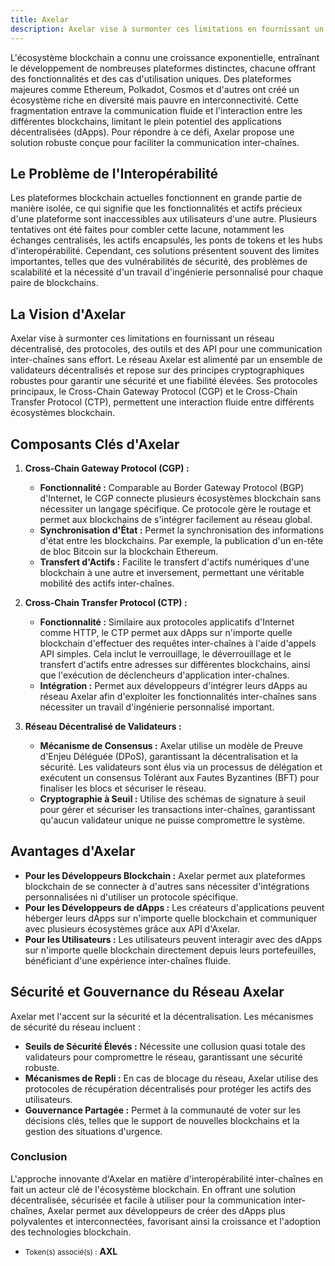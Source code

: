 ```yaml
---
title: Axelar
description: Axelar vise à surmonter ces limitations en fournissant un réseau décentralisé, des protocoles, des outils et des API pour une communication inter-chaînes sans effort.
---
```


L'écosystème blockchain a connu une croissance exponentielle, entraînant le développement de nombreuses plateformes distinctes, chacune offrant des fonctionnalités et des cas d'utilisation uniques. Des plateformes majeures comme Ethereum, Polkadot, Cosmos et d'autres ont créé un écosystème riche en diversité mais pauvre en interconnectivité. Cette fragmentation entrave la communication fluide et l'interaction entre les différentes blockchains, limitant le plein potentiel des applications décentralisées (dApps). Pour répondre à ce défi, Axelar propose une solution robuste conçue pour faciliter la communication inter-chaînes.

## Le Problème de l'Interopérabilité
Les plateformes blockchain actuelles fonctionnent en grande partie de manière isolée, ce qui signifie que les fonctionnalités et actifs précieux d'une plateforme sont inaccessibles aux utilisateurs d'une autre. Plusieurs tentatives ont été faites pour combler cette lacune, notamment les échanges centralisés, les actifs encapsulés, les ponts de tokens et les hubs d'interopérabilité. Cependant, ces solutions présentent souvent des limites importantes, telles que des vulnérabilités de sécurité, des problèmes de scalabilité et la nécessité d'un travail d'ingénierie personnalisé pour chaque paire de blockchains.

## La Vision d'Axelar
Axelar vise à surmonter ces limitations en fournissant un réseau décentralisé, des protocoles, des outils et des API pour une communication inter-chaînes sans effort. Le réseau Axelar est alimenté par un ensemble de validateurs décentralisés et repose sur des principes cryptographiques robustes pour garantir une sécurité et une fiabilité élevées. Ses protocoles principaux, le Cross-Chain Gateway Protocol (CGP) et le Cross-Chain Transfer Protocol (CTP), permettent une interaction fluide entre différents écosystèmes blockchain.

## Composants Clés d'Axelar
1. **Cross-Chain Gateway Protocol (CGP) :**
   - **Fonctionnalité :** Comparable au Border Gateway Protocol (BGP) d'Internet, le CGP connecte plusieurs écosystèmes blockchain sans nécessiter un langage spécifique. Ce protocole gère le routage et permet aux blockchains de s'intégrer facilement au réseau global.
   - **Synchronisation d'État :** Permet la synchronisation des informations d'état entre les blockchains. Par exemple, la publication d'un en-tête de bloc Bitcoin sur la blockchain Ethereum.
   - **Transfert d'Actifs :** Facilite le transfert d'actifs numériques d'une blockchain à une autre et inversement, permettant une véritable mobilité des actifs inter-chaînes.

2. **Cross-Chain Transfer Protocol (CTP) :**
   - **Fonctionnalité :** Similaire aux protocoles applicatifs d'Internet comme HTTP, le CTP permet aux dApps sur n'importe quelle blockchain d'effectuer des requêtes inter-chaînes à l'aide d'appels API simples. Cela inclut le verrouillage, le déverrouillage et le transfert d'actifs entre adresses sur différentes blockchains, ainsi que l'exécution de déclencheurs d'application inter-chaînes.
   - **Intégration :** Permet aux développeurs d'intégrer leurs dApps au réseau Axelar afin d'exploiter les fonctionnalités inter-chaînes sans nécessiter un travail d'ingénierie personnalisé important.

3. **Réseau Décentralisé de Validateurs :**  
   - **Mécanisme de Consensus :** Axelar utilise un modèle de Preuve d'Enjeu Déléguée (DPoS), garantissant la décentralisation et la sécurité. Les validateurs sont élus via un processus de délégation et exécutent un consensus Tolérant aux Fautes Byzantines (BFT) pour finaliser les blocs et sécuriser le réseau.
   - **Cryptographie à Seuil :** Utilise des schémas de signature à seuil pour gérer et sécuriser les transactions inter-chaînes, garantissant qu'aucun validateur unique ne puisse compromettre le système.

## Avantages d'Axelar
- **Pour les Développeurs Blockchain :** Axelar permet aux plateformes blockchain de se connecter à d'autres sans nécessiter d'intégrations personnalisées ni d'utiliser un protocole spécifique.
- **Pour les Développeurs de dApps :** Les créateurs d'applications peuvent héberger leurs dApps sur n'importe quelle blockchain et communiquer avec plusieurs écosystèmes grâce aux API d'Axelar.
- **Pour les Utilisateurs :** Les utilisateurs peuvent interagir avec des dApps sur n'importe quelle blockchain directement depuis leurs portefeuilles, bénéficiant d'une expérience inter-chaînes fluide.

## Sécurité et Gouvernance du Réseau Axelar
Axelar met l'accent sur la sécurité et la décentralisation. Les mécanismes de sécurité du réseau incluent :
- **Seuils de Sécurité Élevés :** Nécessite une collusion quasi totale des validateurs pour compromettre le réseau, garantissant une sécurité robuste.
- **Mécanismes de Repli :** En cas de blocage du réseau, Axelar utilise des protocoles de récupération décentralisés pour protéger les actifs des utilisateurs.
- **Gouvernance Partagée :** Permet à la communauté de voter sur les décisions clés, telles que le support de nouvelles blockchains et la gestion des situations d'urgence.

### Conclusion
L'approche innovante d'Axelar en matière d'interopérabilité inter-chaînes en fait un acteur clé de l'écosystème blockchain. En offrant une solution décentralisée, sécurisée et facile à utiliser pour la communication inter-chaînes, Axelar permet aux développeurs de créer des dApps plus polyvalentes et interconnectées, favorisant ainsi la croissance et l'adoption des technologies blockchain.

- <small>Token(s) associé(s) :</small> **AXL**
